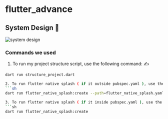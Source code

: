 # flutter_advance

## System Design 🎨

![system design](https://github.com/user-attachments/assets/58875a89-7f3e-41f4-b723-fd22a3d4ecb2)

### Commands we used 

1. To run my project structure script, use the following command: ✍️
```sh
dart run structure_project.dart

2. To run flutter native splash ( if it outside pubspec.yaml ), use the following command: ✍️
```sh
dart run flutter_native_splash:create --path=flutter_native_splash.yaml

3. To run flutter native splash ( if it inside pubspec.yaml ), use the following command: ✍️
```sh
dart run flutter_native_splash:create